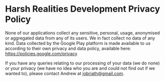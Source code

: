 # Harsh Realities Development Privacy Policy

None of our applications collect any sensitive, personal, usage, anonymised or aggregated data from any of its users. We in fact collect no data of any kind. Data collected by the Google Play platform is made available to us according to their own privacy and data policy, available here: https://policies.google.com/privacy

If you have any queries relating to our processing of your data (we do none) or your privacy (we have no idea who you are and could not find out if we wanted to), please contact Andrew at jobriath@gmail.com.
